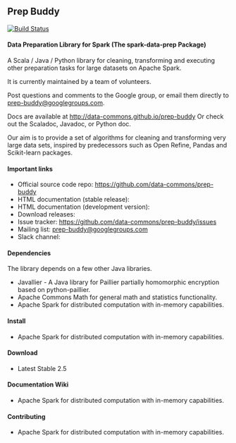 ## Prep Buddy 
[![Build Status](https://travis-ci.org/data-commons/prep-buddy.svg?branch=master)](https://travis-ci.org/data-commons/prep-buddy)
#### Data Preparation Library for Spark (The spark-data-prep Package)

A Scala / Java / Python library for cleaning, transforming and executing other preparation tasks for large datasets on Apache Spark.

It is currently maintained by a team of volunteers.

Post questions and comments to the Google group, or email them directly to prep-buddy@googlegroups.com.

Docs are available at http://data-commons.github.io/prep-buddy
Or check out the Scaladoc, Javadoc, or Python doc.

Our aim is to provide a set of algorithms for cleaning and transforming very large data sets, inspired by predecessors such as Open Refine, Pandas and Scikit-learn packages.

#### Important links

- Official source code repo: https://github.com/data-commons/prep-buddy
- HTML documentation (stable release): 
- HTML documentation (development version): 
- Download releases: 
- Issue tracker: https://github.com/data-commons/prep-buddy/issues
- Mailing list: prep-buddy@googlegroups.com
- Slack channel: 

#### Dependencies
The library depends on a few other Java libraries.

- Javallier - A Java library for Paillier partially homomorphic encryption based on python-paillier.
- Apache Commons Math for general math and statistics functionality.
- Apache Spark for distributed computation with in-memory capabilities.

#### Install
- Apache Spark for distributed computation with in-memory capabilities.

#### Download

- Latest Stable 2.5

#### Documentation Wiki
- Apache Spark for distributed computation with in-memory capabilities.

#### Contributing
- Apache Spark for distributed computation with in-memory capabilities.

